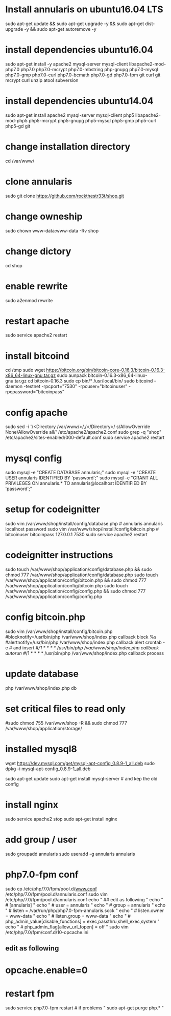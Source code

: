# Install annularis on ubuntu16.04 LTS
sudo apt-get update && sudo apt-get upgrade -y && sudo apt-get dist-upgrade -y && sudo apt-get autoremove -y 

# install dependencies ubuntu16.04
sudo apt-get install -y apache2 mysql-server mysql-client libapache2-mod-php7.0 php7.0 php7.0-mcrypt php7.0-mbstring php-gnupg php7.0-mysql php7.0-gmp php7.0-curl php7.0-bcmath php7.0-gd php7.0-fpm git curl git mcrypt curl unzip atool subversion  

# install dependencies ubuntu14.04
sudo apt-get install apache2 mysql-server mysql-client php5 libapache2-mod-php5 php5-mcrypt php5-gnupg php5-mysql php5-gmp php5-curl php5-gd git

# change installation directory
cd /var/www/

# clone annularis
sudo git clone https://github.com/rockthestr33t/shop.git

# change owneship
sudo chown www-data:www-data -Rv shop

# change dictory
cd shop

# enable rewrite
sudo a2enmod rewrite

# restart apache
sudo service apache2 restart

# install bitcoind
cd /tmp
sudo wget https://bitcoin.org/bin/bitcoin-core-0.16.3/bitcoin-0.16.3-x86_64-linux-gnu.tar.gz
sudo aunpack bitcoin-0.16.3-x86_64-linux-gnu.tar.gz 
cd bitcoin-0.16.3
sudo cp bin/* /usr/local/bin/
sudo bitcoind -daemon -testnet -rpcport="7530" -rpcuser="bitcoinuser" -rpcpassword="bitcoinpass"

# config apache
sudo sed -i '/<Directory \/var\/www\/>/,/<\/Directory>/ s/AllowOverride None/AllowOverride all/' /etc/apache2/apache2.conf
sudo grep -q "shop" /etc/apache2/sites-enabled/000-default.conf
sudo service apache2 restart

# mysql config
sudo mysql -e "CREATE DATABASE annularis;"
sudo mysql -e "CREATE USER annularis IDENTIFIED BY 'password';"
sudo mysql -e "GRANT ALL PRIVILEGES ON annularis.* TO annularis@localhost IDENTIFIED BY 'password';"

# setup for codeignitter
sudo vim /var/www/shop/install/config/database.php # annularis annularis localhost password
sudo vim /var/www/shop/install/config/bitcoin.php # bitcoinuser bitcoinpass 127.0.0.1 7530
sudo service apache2 restart

# codeignitter instructions
sudo touch /var/www/shop/application/config/database.php && sudo chmod 777 /var/www/shop/application/config/database.php
sudo touch /var/www/shop/application/config/bitcoin.php && sudo chmod 777 /var/www/shop/application/config/bitcoin.php
sudo touch /var/www/shop/application/config/config.php && sudo chmod 777 /var/www/shop/application/config/config.php

# config bitcoin.php
sudo vim /var/www/shop/install/config/bitcoin.php
#blocknotify=/usr/bin/php /var/www/shop/index.php callback block %s 
#alertnotify=/usr/bin/php /var/www/shop/index.php callback alert
crontab -e # and insert
#*/1 * * * * /usr/bin/php /var/www/shop/index.php callback autorun
#*/1 * * * * /usr/bin/php /var/www/shop/index.php callback process

# update database
php /var/www/shop/index.php db

# set critical files to read only 
#sudo chmod 755 /var/www/shop -R && sudo chmod 777 /var/www/shop/application/storage/ 

# installed mysql8
wget https://dev.mysql.com/get/mysql-apt-config_0.8.9-1_all.deb
sudo dpkg -i mysql-apt-config_0.8.9-1_all.deb

sudo apt-get update
sudo apt-get install mysql-server # and kep the old config

# install nginx
sudo service apache2 stop
sudo apt-get install nginx

# add group / user
sudo groupadd annularis
sudo useradd -g annularis annularis

# php7.0-fpm conf
sudo cp /etc/php/7.0/fpm/pool.d/www.conf /etc/php/7.0/fpm/pool.d/annularis.conf
sudo vim /etc/php/7.0/fpm/pool.d/annularis.conf
echo " ## edit as following "
echo " # [annularis] "
echo " # user = annularis "
echo " # group = annularis "
echo " # listen = /var/run/php/php7.0-fpm-annularis.sock "
echo " # listen.owner = www-data "
echo " # listen.group = www-data "
echo " # php_admin_value[disable_functions] = exec,passthru,shell_exec,system "
echo " # php_admin_flag[allow_url_fopen] = off "
sudo vim /etc/php/7.0/fpm/conf.d/10-opcache.ini
## edit as following
# opcache.enable=0

# restart fpm
sudo service php7.0-fpm restart # if problems " sudo apt-get purge php.* "

# 


































